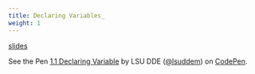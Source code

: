 ```yaml
---
title: Declaring Variables_
weight: 1
---
```


[slides](presentation)

<p data-height="600" data-theme-id="33744" data-slug-hash="2b550bdff3ba514b461cdd2530d97897" data-default-tab="js" data-user="lsuddem" data-embed-version="2" data-pen-title="1.1 Declaring Variables" data-editable="true" class="codepen">See the Pen <a href="https://codepen.io/lsuddem/pen/2b550bdff3ba514b461cdd2530d97897/">1.1 Declaring Variable</a> by LSU DDE (<a href="https://codepen.io/lsuddem">@lsuddem</a>) on <a href="https://codepen.io">CodePen</a>.</p>
<script async src="https://static.codepen.io/assets/embed/ei.js"></script>
